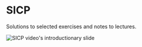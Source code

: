 SICP
====

Solutions to selected exercises and notes to lectures.

![SICP video's introductionary slide](http://www.tkshare.com/wp-content/uploads/2008/11/0631573b7.jpg)
